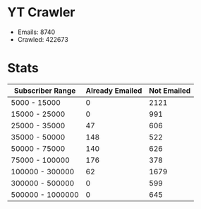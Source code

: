 # YT Crawler
- Emails: 8740
- Crawled: 422673

# Stats
| Subscriber Range  | Already Emailed | Not Emailed |
|-------|-------|-------|
| 5000 - 15000 | 0 | 2121 |
| 15000 - 25000 | 0 | 991 |
| 25000 - 35000 | 47 | 606 |
| 35000 - 50000 | 148 | 522 |
| 50000 - 75000 | 140 | 626 |
| 75000 - 100000 | 176 | 378 |
| 100000 - 300000 | 62 | 1679 |
| 300000 - 500000 | 0 | 599 |
| 500000 - 1000000 | 0 | 645 |
